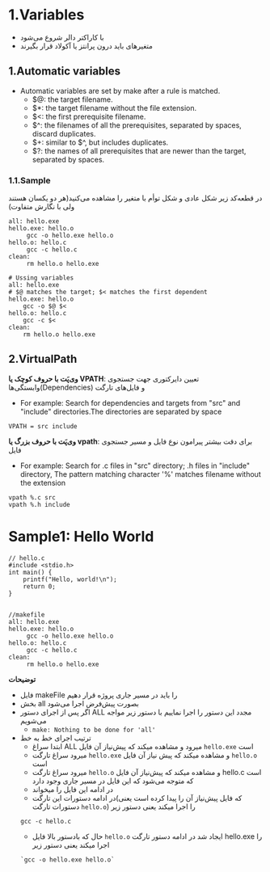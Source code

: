 # 1.Variables

* با کاراکتر دالر شروع می‌شود
* متغیرهای باید درون پرانتز یا آکولاد قرار بگیرند

## 1.Automatic variables

* Automatic variables are set by make after a rule is matched.
    * $@: the target filename.
    * $*: the target filename without the file extension.
    * $<: the first prerequisite filename.
    * $^: the filenames of all the prerequisites, separated by spaces, discard duplicates.
    * $+: similar to $^, but includes duplicates.
    * $?: the names of all prerequisites that are newer than the target, separated by spaces.

### 1.1.Sample

در قطعه‌کد زیر شکل عادی و شکل توأم با متغیر را مشاهده می‌کنید(هر دو یکسان هستند ولی با نگارش متفاوت)

  ```shell
  all: hello.exe
  hello.exe: hello.o
       gcc -o hello.exe hello.o
  hello.o: hello.c
       gcc -c hello.c
  clean:
       rm hello.o hello.exe
  ```

  ```shell
  # Ussing variables
  all: hello.exe
  # $@ matches the target; $< matches the first dependent
  hello.exe: hello.o
      gcc -o $@ $<
  hello.o: hello.c
      gcc -c $<
  clean:
      rm hello.o hello.exe
  ```

## 2.VirtualPath

**وی‌پَت با حروف کوچک یا VPATH**: تعیین دایرکتوری جهت جستجوی وابستگی‌ها(Dependencies) و فایل‌های تارگت

* For example: Search for dependencies and targets from "src" and "include" directories.The directories are separated by space

```shell
VPATH = src include
```

**وی‌پَت با حروف بزرگ یا vpath**: برای دقت بیشتر پیرامون نوع فایل و مسیر جستجوی فایل

* For example: Search for .c files in "src" directory; .h files in "include" directory, The pattern matching character '%' matches filename without the extension

```
vpath %.c src
vpath %.h include
```

# Sample1: Hello World

```shell
// hello.c
#include <stdio.h>
int main() {
    printf("Hello, world!\n");
    return 0;
}


//makefile
all: hello.exe
hello.exe: hello.o
	 gcc -o hello.exe hello.o
hello.o: hello.c
	 gcc -c hello.c
clean:
	 rm hello.o hello.exe
```

**توضیحات**

* فایل makeFile را باید در مسیر جاری پروژه قرار دهیم
* بخش all بصورت پیش‌فرض اجرا می‌شود
* اگر پس از اجرای دستور ALL مجدد این دستور را اجرا نماییم با دستور زیر مواجه می‌شویم
    * `make: Nothing to be done for 'all'`
* ترتیب اجرای خط به خط
    * ابتدا سراغ ALL میرود و مشاهده میکند که پیش‌نیاز آن فایل `hello.exe` است
    * میرود سراغ تارگت `hello.exe` و مشاهده میکند که پیش نیاز آن فایل `hello.o` است
    * میرود سراغ تارگت `hello.o` و مشاهده میکند که پیش‌نیاز آن فایل hello.c است که متوجه می‌شود که این فایل در مسیر جاری وجود دارد
    * در ادامه این فایل را میخواند
    * در ادامه دستورات این تارگت(که فایل پیش‌نیاز آن را پیدا کرده است یعنی دستورات تارگت `hello.o`) را اجرا میکند یعنی دستور زیر
    ```shell
    gcc -c hello.c
    ```
    * حال که بادستور بالا فایل `hello.o` ایجاد شد در ادامه دستور تارگت hello.exe را اجرا میکند یعنی دستور زیر
    ```shell
    `gcc -o hello.exe hello.o`
    ```
    


